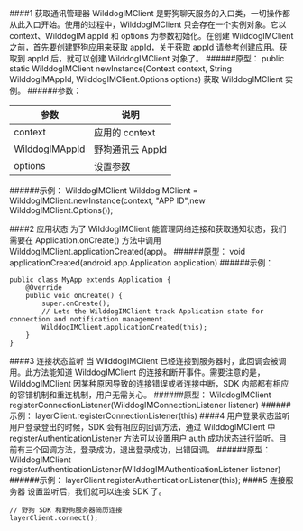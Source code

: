  

####1 获取通讯管理器
WilddogIMClient 是野狗聊天服务的入口类，一切操作都从此入口开始。使用的过程中，WilddogIMClient 只会存在一个实例对象。它以 context、WilddogIM appId 和 options 为参数初始化。在创建 WilddogIMClient 之前，首先要创建野狗应用来获取 appId，关于获取 appId 请参考[创建应用](https://z.WilddogIM.com/overview/app)。获取到 appId 后，就可以创建 WilddogIMClient 对象了。
######原型：
	public static WilddogIMClient newInstance(Context context, String WilddogIMAppId, WilddogIMClient.Options options) 
获取 WilddogIMClient 实例。
######参数：

参数 | 说明
----|----
context|应用的 context
WilddogIMAppId|野狗通讯云 AppId
options|设置参数

######示例：
	WilddogIMClient WilddogIMClient = WilddogIMClient.newInstance(context, "APP ID",new WilddogIMClient.Options());
	
####2 应用状态
为了 WilddogIMClient 能管理网络连接和获取通知状态，我们需要在 Application.onCreate() 方法中调用 WilddogIMClient.applicationCreated(app)。
######原型：
	void applicationCreated(android.app.Application application)
######示例：
```
public class MyApp extends Application {
    @Override
    public void onCreate() {
        super.onCreate();
        // Lets the WilddogIMClient track Application state for connection and notification management.
        WilddogIMClient.applicationCreated(this);
    }
}
```

####3 连接状态监听
当 WilddogIMClient 已经连接到服务器时，此回调会被调用。此方法能知道 WilddogIMClient 的连接和断开事件。需要注意的是，WilddogIMClient 因某种原因导致的连接错误或者连接中断，SDK 内部都有相应的容错机制和重连机制，用户无需关心。
######原型：
	WilddogIMClient registerConnectionListener(WilddogIMConnectionListener listener)
######示例：
	layerClient.registerConnectionListener(this)
####4 用户登录状态监听
用户登录登出的时候，SDK 会有相应的回调方法，通过 WilddogIMClient 中 registerAuthenticationListener 方法可以设置用户 auth 成功状态进行监听。目前有三个回调方法，登录成功，退出登录成功，出错回调。
######原型：
	WilddogIMClient registerAuthenticationListener(WilddogIMAuthenticationListener listener)
######示例：
	layerClient.registerAuthenticationListener(this);
####5 连接服务器
设置监听后，我们就可以连接 SDK 了。

```
// 野狗 SDK 和野狗服务器简历连接
layerClient.connect();
```
 
 
 
 
 